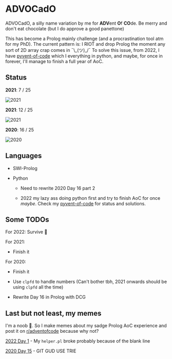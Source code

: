 # ADVOCadO

ADVOCadO, a silly name variation by me for **ADV**ent **O**f **CO**de. Be merry and don't eat chocolate (but I do approve a good panettone)

This has become a Prolog mainly challenge (and a procrastination tool atm for my PhD). The current pattern is: I RIOT and drop Prolog the moment any sort of 2D array crap comes in ¯\\\_(ツ)\_/¯ To solve this issue, from 2022, I have [pyvent-of-code](https://github.com/kittykg/pyvent-of-code) which I everything in python, and maybe, for once in forever, I'll manage to finish a full year of AoC.

## Status

**2021**: 7 / 25

![2021](https://progress-bar.dev/28/)

**2021**: 12 / 25

![2021](https://progress-bar.dev/48/)

**2020**: 16 / 25

![2020](https://progress-bar.dev/64/)

## Languages

- SWI-Prolog

- Python

    - Need to rewrite 2020 Day 16 part 2

    - 2022 my lazy ass doing python first and try to finish AoC for once *maybe*. Check my [pyvent-of-code](https://github.com/kittykg/pyvent-of-code) for status and solutions.

## Some TODOs

For 2022: Survive 🥲

For 2021:

- Finish it

For 2020:

- Finish it

- Use `clpfd` to handle numbers (Can't bother tbh, 2021 onwards should be using `clpfd` all the time)

- Rewrite Day 16 in Prolog with DCG

## Last but not least, my memes

I'm a noob 🤡. So I make memes about my sadge Prolog AoC experience and post it on [r/adventofcode](https://www.reddit.com/r/adventofcode/) because why not?

[2022 Day 1](https://www.reddit.com/r/adventofcode/comments/z9qh64/2022_day_1prolog_spent_30min_figuring_out_how_to/?utm_source=share&utm_medium=web2x&context=3) - My `helper.pl` broke probably because of the blank line

[2020 Day 15](https://www.reddit.com/r/adventofcode/comments/kdkn37/2020_day_15_part_2_im_still_waiting/?utm_source=share&utm_medium=web2x&context=3) - GIT GUD USE TRIE
